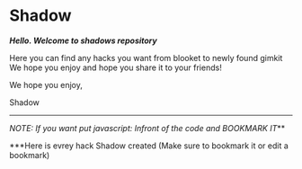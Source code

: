 # Shadow

***Hello. Welcome to shadows repository***


Here you can find any hacks you want from blooket to newly found gimkit
We hope you enjoy and hope you share it to your friends!

We hope you enjoy,


Shadow


---------------------------------------------------------------------------


*NOTE: If you want put javascript: Infront of the code and BOOKMARK IT***

***Here is evrey hack Shadow created (Make sure to bookmark it or edit a bookmark)
